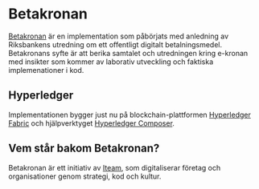 # Betakronan
[Betakronan](http://betakronan.se) är en implementation som påbörjats med anledning av Riksbankens utredning om ett offentligt digitalt betalningsmedel. Betakronans syfte är att berika samtalet och utredningen kring e-kronan med insikter som kommer av laborativ utveckling och faktiska implemenationer i kod.

## Hyperledger
Implementationen bygger just nu på blockchain-plattformen [Hyperledger Fabric](https://www.hyperledger.org/) och hjälpverktyget [Hyperledger Composer](https://hyperledger.github.io/composer/).

## Vem står bakom Betakronan?
Betakronan är ett initiativ av [Iteam](https://iteam.se/), som digitaliserar företag och organisationer genom strategi, kod och kultur. 
